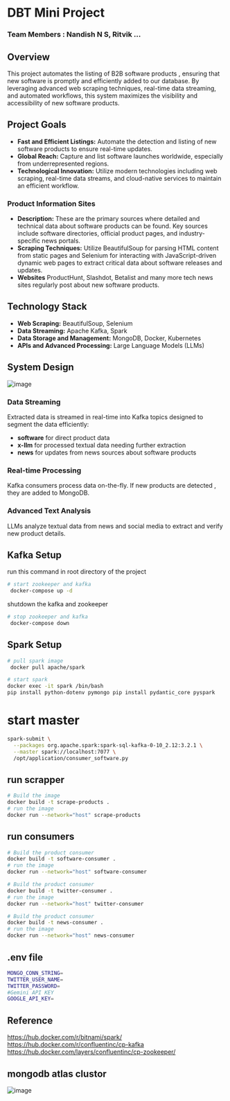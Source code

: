 # DBT Mini Project
 
### Team Members : Nandish N S, Ritvik ...


## Overview

This project automates the listing of B2B software products , ensuring that new software is promptly and efficiently added to our database. By leveraging advanced web scraping techniques, real-time data streaming, and automated workflows, this system maximizes the visibility and accessibility of new software products.

## Project Goals

- **Fast and Efficient Listings:** Automate the detection and listing of new software products to ensure real-time updates.
- **Global Reach:** Capture and list software launches worldwide, especially from underrepresented regions.
- **Technological Innovation:** Utilize modern technologies including web scraping, real-time data streams, and cloud-native services to maintain an efficient workflow.

### Product Information Sites

- **Description:** These are the primary sources where detailed and technical data about software products can be found. Key sources include software directories, official product pages, and industry-specific news portals.
- **Scraping Techniques:** Utilize BeautifulSoup for parsing HTML content from static pages and Selenium for interacting with JavaScript-driven dynamic web pages to extract critical data about software releases and updates.
- **Websites** ProductHunt, Slashdot, Betalist and many more tech news sites regularly post about new software products.

## Technology Stack

- **Web Scraping:** BeautifulSoup, Selenium
- **Data Streaming:** Apache Kafka, Spark
- **Data Storage and Management:** MongoDB, Docker, Kubernetes
- **APIs and Advanced Processing:** Large Language Models (LLMs)

## System Design
![image](https://github.com/nandishns/DBT_Project/assets/92267208/38e6b40b-2e71-4547-a286-51ebad229bc5)

### Data Streaming

Extracted data is streamed in real-time into Kafka topics designed to segment the data efficiently:

- **software** for direct product data
- **x-llm** for processed textual data needing further extraction
- **news** for updates from news sources about software products

### Real-time Processing

Kafka consumers process data on-the-fly. If new products are detected , they are added to MongoDB.

### Advanced Text Analysis

LLMs analyze textual data from news and social media to extract and verify new product details.


## Kafka Setup

run this command in root directory of the project

```bash
# start zookeeper and kafka
 docker-compose up -d
```

shutdown the kafka and zookeeper

```bash
# stop zookeeper and kafka
 docker-compose down
```
## Spark Setup
```bash
# pull spark image
 docker pull apache/spark

# start spark
docker exec -it spark /bin/bash
pip install python-dotenv pymongo pip install pydantic_core pyspark
```

# start master
```bash
spark-submit \
  --packages org.apache.spark:spark-sql-kafka-0-10_2.12:3.2.1 \
  --master spark://localhost:7077 \
  /opt/application/consumer_software.py
```

## run scrapper

```bash
# Build the image
docker build -t scrape-products .
# run the image
docker run --network="host" scrape-products
```

## run consumers

```bash
# Build the product consumer
docker build -t software-consumer .
# run the image
docker run --network="host" software-consumer
```

```bash
# Build the product consumer
docker build -t twitter-consumer .
# run the image
docker run --network="host" twitter-consumer
```

```bash
# Build the product consumer
docker build -t news-consumer .
# run the image
docker run --network="host" news-consumer
```

## .env file
```bash  
MONGO_CONN_STRING=
TWITTER_USER_NAME=
TWITTER_PASSWORD=
#Gemini API KEY
GOOGLE_API_KEY=
```

## Reference

https://hub.docker.com/r/bitnami/spark/
https://hub.docker.com/r/confluentinc/cp-kafka
https://hub.docker.com/layers/confluentinc/cp-zookeeper/



## mongodb atlas clustor
![image](https://github.com/Manoj-2702/G2Hack_TryCatchDevs/assets/92267208/a5e87fd9-2b8c-4b7d-a45e-50089ddbfaca)


